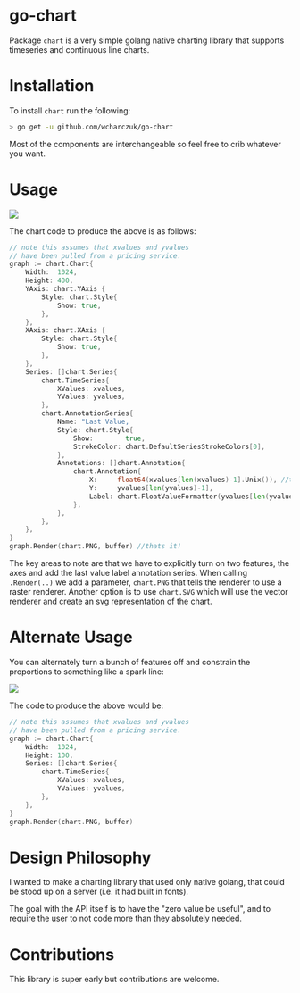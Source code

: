 go-chart
========

Package `chart` is a very simple golang native charting library that supports timeseries and continuous
line charts. 

# Installation

To install `chart` run the following:

```bash
> go get -u github.com/wcharczuk/go-chart
```

Most of the components are interchangeable so feel free to crib whatever you want. 

# Usage 

 ![](https://raw.githubusercontent.com/wcharczuk/go-chart/master/images/goog_ltm.png)


The chart code to produce the above is as follows:

```go
// note this assumes that xvalues and yvalues
// have been pulled from a pricing service.
graph := chart.Chart{
    Width:  1024,
    Height: 400,
    YAxis: chart.YAxis {
        Style: chart.Style{
            Show: true,
        },
    },
    XAxis: chart.XAxis {
        Style: chart.Style{
            Show: true,
        },
    },
    Series: []chart.Series{
        chart.TimeSeries{
            XValues: xvalues,
            YValues: yvalues,
        },
        chart.AnnotationSeries{
            Name: "Last Value,
            Style: chart.Style{
                Show:        true,
                StrokeColor: chart.DefaultSeriesStrokeColors[0],
            },
            Annotations: []chart.Annotation{
                chart.Annotation{
                    X:     float64(xvalues[len(xvalues)-1].Unix()), //todo: helpers for this.
                    Y:     yvalues[len(yvalues)-1],
                    Label: chart.FloatValueFormatter(yvalues[len(yvalues)-1]),
                },
            },
        },
    },
}
graph.Render(chart.PNG, buffer) //thats it!
```

The key areas to note are that we have to explicitly turn on two features, the axes and add the last value label annotation series. When calling `.Render(..)` we add a parameter, `chart.PNG` that tells the renderer to use a raster renderer. Another option is to use `chart.SVG` which will use the vector renderer and create an svg representation of the chart. 

# Alternate Usage

You can alternately turn a bunch of features off and constrain the proportions to something like a spark line:

 ![](https://raw.githubusercontent.com/wcharczuk/go-chart/master/images/tvix_ltm.png)

The code to produce the above would be:

```go
// note this assumes that xvalues and yvalues
// have been pulled from a pricing service.
graph := chart.Chart{
    Width:  1024,
    Height: 100,
    Series: []chart.Series{
        chart.TimeSeries{
            XValues: xvalues,
            YValues: yvalues,
        },
    },
}
graph.Render(chart.PNG, buffer)
```

# Design Philosophy

I wanted to make a charting library that used only native golang, that could be stood up on a server (i.e. it had built in fonts).

The goal with the API itself is to have the "zero value be useful", and to require the user to not code more than they absolutely needed.

# Contributions

This library is super early but contributions are welcome.
